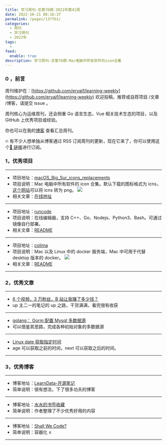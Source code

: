 ```yaml
---
title: 学习周刊-总第76期-2022年第41周
date: 2022-10-21 08:16:37
permalink: /pages/137fb1/
categories:
  - 周刊
  - 学习周刊
  - 2022年
tags:
  -
feed:
  enable: true
description: 学习周刊-总第76期-Mac电脑中所有软件的icon合集
---
```


### 0 ，前言

周刊维护在：[https://github.com/eryajf/learning-weekly](https://github.com/eryajf/learning-weekly) 欢迎投稿，推荐或自荐项目 /文章 /博客，请提交 issue 。

周刊核心为运维周刊，还会侧重 Go 语言生态，Vue 相关技术生态的项目，以及 GitHub 上优秀项目或经验。

你也可以在我的[博客](https://wiki.eryajf.net/learning-weekly/) 查看汇总周刊。

🔥 有不少人想单独从博客通过 RSS 订阅周刊的更新，现在它来了，你可以使用这个[🔗 链接](https://wiki.eryajf.net/learning-weekly.xml)进行订阅。

### 1，优秀项目

---

- 项目地址：[macOS_Big_Sur_icons_replacements](https://github.com/elrumo/macOS_Big_Sur_icons_replacements)
- 项目说明：Mac 电脑中所有软件的 icon 合集。默认下载的图标格式为 icns，[这个网站](https://cloudconvert.com/)可以将 icns 转为 png。
  ![](http://t.eryajf.net/imgs/2022/10/5431682a6c7c8711.png)
- 相关文章：[在线地址](https://macosicons.com/#/)

---

- 项目地址：[runcode](https://github.com/xjq7/runcode)
- 项目说明：在线编辑器，支持 C++、Go、Nodejs、Python3、Bash。可通过镜像自行部署。
- 相关文章：[README](https://github.com/xjq7/runcode#readme)

---

- 项目地址：[colima](https://github.com/abiosoft/colima)
- 项目说明：Mac 以及 Linux 中的 docker 服务端，Mac 中可用于代替 desktop 版本的 docker。
  ![](http://t.eryajf.net/imgs/2022/10/0c92feacde013e09.gif)
- 相关文章：[README](https://github.com/abiosoft/colima#readme)

---

### 2，优秀文章

---

- [6 个视频，3 万粉丝，B 站让我赚了多少钱？](https://mp.weixin.qq.com/s/R56gChcgSq8Yqu8ey_RJYw)
- up 主二一的笔记的 up 之路，干货满满，看完很有收获

---

- [golang： Gorm 配置 Mysql 多数据源](http://stromxu.com/archives/golanggorm-pei-zhi-mysql-duo-shu-ju-yuan)
- 可以借鉴其思路，完成各种初始对象的多数据源

---

- [Linux date 获取指定时间](https://wxnacy.com/2019/06/18/date-want-time/)
- age 可以获取之前的时间，next 可以获取之后的时间。

---

### 3，优秀博客

---

- 博客地址：[LearnData-开源笔记](https://newzone.top/)
- 简单说明：很有想法，下了很多功夫的博客

---

- 博客地址：[水水的书签收藏](https://wdssmq.github.io/bookmarks/)
- 简单说明：作者整理了不少优秀好用的内容

---

- 博客地址：[Shall We Code?](https://waynerv.com/)
- 简单说明：容器化 ≤

---
